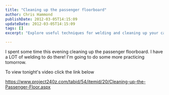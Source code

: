 ```yaml
---
title: "Cleaning up the passenger floorboard"
author: Chris Hammond
publishDate: 2012-03-05T14:15:09
updateDate: 2012-03-05T14:15:09
tags: []
excerpt: "Explore useful techniques for welding and cleaning up your car's passenger floorboard in our latest blog and video tutorial."

---
```

<P>I spent some time this evening cleaning up the passenger floorboard. I have a LOT of welding to do there! I'm going to do some more practicing tomorrow.</P> <P>To view tonight's video click the link below</P> <P><A href="/tabid/54/itemid/20/Cleaning-up-the-Passenger-Floor.aspx">https://www.project240z.com/tabid/54/itemid/20/Cleaning-up-the-Passenger-Floor.aspx</A></P>



